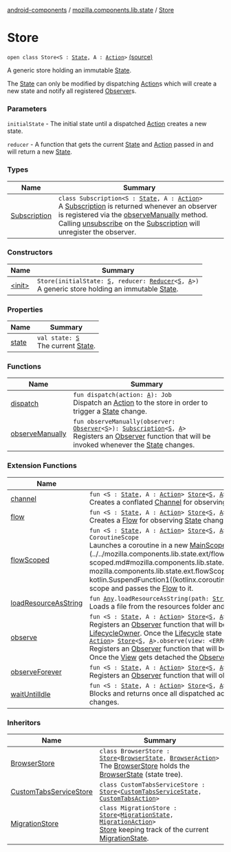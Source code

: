 [android-components](../../index.md) / [mozilla.components.lib.state](../index.md) / [Store](./index.md)

# Store

`open class Store<S : `[`State`](../-state.md)`, A : `[`Action`](../-action.md)`>` [(source)](https://github.com/mozilla-mobile/android-components/blob/master/components/lib/state/src/main/java/mozilla/components/lib/state/Store.kt#L40)

A generic store holding an immutable [State](../-state.md).

The [State](../-state.md) can only be modified by dispatching [Action](../-action.md)s which will create a new state and notify all registered
[Observer](../-observer.md)s.

### Parameters

`initialState` - The initial state until a dispatched [Action](../-action.md) creates a new state.

`reducer` - A function that gets the current [State](../-state.md) and [Action](../-action.md) passed in and will return a new [State](../-state.md).

### Types

| Name | Summary |
|---|---|
| [Subscription](-subscription/index.md) | `class Subscription<S : `[`State`](../-state.md)`, A : `[`Action`](../-action.md)`>`<br>A [Subscription](-subscription/index.md) is returned whenever an observer is registered via the [observeManually](observe-manually.md) method. Calling [unsubscribe](-subscription/unsubscribe.md) on the [Subscription](-subscription/index.md) will unregister the observer. |

### Constructors

| Name | Summary |
|---|---|
| [&lt;init&gt;](-init-.md) | `Store(initialState: `[`S`](index.md#S)`, reducer: `[`Reducer`](../-reducer.md)`<`[`S`](index.md#S)`, `[`A`](index.md#A)`>)`<br>A generic store holding an immutable [State](../-state.md). |

### Properties

| Name | Summary |
|---|---|
| [state](state.md) | `val state: `[`S`](index.md#S)<br>The current [State](../-state.md). |

### Functions

| Name | Summary |
|---|---|
| [dispatch](dispatch.md) | `fun dispatch(action: `[`A`](index.md#A)`): Job`<br>Dispatch an [Action](../-action.md) to the store in order to trigger a [State](../-state.md) change. |
| [observeManually](observe-manually.md) | `fun observeManually(observer: `[`Observer`](../-observer.md)`<`[`S`](index.md#S)`>): `[`Subscription`](-subscription/index.md)`<`[`S`](index.md#S)`, `[`A`](index.md#A)`>`<br>Registers an [Observer](../-observer.md) function that will be invoked whenever the [State](../-state.md) changes. |

### Extension Functions

| Name | Summary |
|---|---|
| [channel](../../mozilla.components.lib.state.ext/channel.md) | `fun <S : `[`State`](../-state.md)`, A : `[`Action`](../-action.md)`> `[`Store`](./index.md)`<`[`S`](../../mozilla.components.lib.state.ext/channel.md#S)`, `[`A`](../../mozilla.components.lib.state.ext/channel.md#A)`>.channel(owner: LifecycleOwner = ProcessLifecycleOwner.get()): ReceiveChannel<`[`S`](../../mozilla.components.lib.state.ext/channel.md#S)`>`<br>Creates a conflated [Channel](#) for observing [State](../-state.md) changes in the [Store](./index.md). |
| [flow](../../mozilla.components.lib.state.ext/flow.md) | `fun <S : `[`State`](../-state.md)`, A : `[`Action`](../-action.md)`> `[`Store`](./index.md)`<`[`S`](../../mozilla.components.lib.state.ext/flow.md#S)`, `[`A`](../../mozilla.components.lib.state.ext/flow.md#A)`>.flow(owner: LifecycleOwner? = null): Flow<`[`S`](../../mozilla.components.lib.state.ext/flow.md#S)`>`<br>Creates a [Flow](#) for observing [State](../-state.md) changes in the [Store](./index.md). |
| [flowScoped](../../mozilla.components.lib.state.ext/flow-scoped.md) | `fun <S : `[`State`](../-state.md)`, A : `[`Action`](../-action.md)`> `[`Store`](./index.md)`<`[`S`](../../mozilla.components.lib.state.ext/flow-scoped.md#S)`, `[`A`](../../mozilla.components.lib.state.ext/flow-scoped.md#A)`>.flowScoped(owner: LifecycleOwner? = null, block: suspend (Flow<`[`S`](../../mozilla.components.lib.state.ext/flow-scoped.md#S)`>) -> `[`Unit`](https://kotlinlang.org/api/latest/jvm/stdlib/kotlin/-unit/index.html)`): CoroutineScope`<br>Launches a coroutine in a new [MainScope](#) and creates a [Flow](#) for observing [State](../-state.md) changes in the [Store](./index.md) in that scope. Invokes [block](../../mozilla.components.lib.state.ext/flow-scoped.md#mozilla.components.lib.state.ext$flowScoped(mozilla.components.lib.state.Store((mozilla.components.lib.state.ext.flowScoped.S, mozilla.components.lib.state.ext.flowScoped.A)), androidx.lifecycle.LifecycleOwner, kotlin.SuspendFunction1((kotlinx.coroutines.flow.Flow((mozilla.components.lib.state.ext.flowScoped.S)), kotlin.Unit)))/block) inside that scope and passes the [Flow](#) to it. |
| [loadResourceAsString](../../mozilla.components.support.test.file/kotlin.-any/load-resource-as-string.md) | `fun `[`Any`](https://kotlinlang.org/api/latest/jvm/stdlib/kotlin/-any/index.html)`.loadResourceAsString(path: `[`String`](https://kotlinlang.org/api/latest/jvm/stdlib/kotlin/-string/index.html)`): `[`String`](https://kotlinlang.org/api/latest/jvm/stdlib/kotlin/-string/index.html)<br>Loads a file from the resources folder and returns its content as a string object. |
| [observe](../../mozilla.components.lib.state.ext/observe.md) | `fun <S : `[`State`](../-state.md)`, A : `[`Action`](../-action.md)`> `[`Store`](./index.md)`<`[`S`](../../mozilla.components.lib.state.ext/observe.md#S)`, `[`A`](../../mozilla.components.lib.state.ext/observe.md#A)`>.observe(owner: LifecycleOwner, observer: `[`Observer`](../-observer.md)`<`[`S`](../../mozilla.components.lib.state.ext/observe.md#S)`>): `[`Unit`](https://kotlinlang.org/api/latest/jvm/stdlib/kotlin/-unit/index.html)<br>Registers an [Observer](../-observer.md) function that will be invoked whenever the state changes. The [Store.Subscription](-subscription/index.md) will be bound to the passed in [LifecycleOwner](#). Once the [Lifecycle](#) state changes to DESTROYED the [Observer](../-observer.md) will be unregistered automatically.`fun <S : `[`State`](../-state.md)`, A : `[`Action`](../-action.md)`> `[`Store`](./index.md)`<`[`S`](../../mozilla.components.lib.state.ext/observe.md#S)`, `[`A`](../../mozilla.components.lib.state.ext/observe.md#A)`>.observe(view: <ERROR CLASS>, observer: `[`Observer`](../-observer.md)`<`[`S`](../../mozilla.components.lib.state.ext/observe.md#S)`>): `[`Unit`](https://kotlinlang.org/api/latest/jvm/stdlib/kotlin/-unit/index.html)<br>Registers an [Observer](../-observer.md) function that will be invoked whenever the state changes. The [Store.Subscription](-subscription/index.md) will be bound to the passed in [View](#). Once the [View](#) gets detached the [Observer](../-observer.md) will be unregistered automatically. |
| [observeForever](../../mozilla.components.lib.state.ext/observe-forever.md) | `fun <S : `[`State`](../-state.md)`, A : `[`Action`](../-action.md)`> `[`Store`](./index.md)`<`[`S`](../../mozilla.components.lib.state.ext/observe-forever.md#S)`, `[`A`](../../mozilla.components.lib.state.ext/observe-forever.md#A)`>.observeForever(observer: `[`Observer`](../-observer.md)`<`[`S`](../../mozilla.components.lib.state.ext/observe-forever.md#S)`>): `[`Unit`](https://kotlinlang.org/api/latest/jvm/stdlib/kotlin/-unit/index.html)<br>Registers an [Observer](../-observer.md) function that will observe the store indefinitely. |
| [waitUntilIdle](../../mozilla.components.support.test.libstate.ext/wait-until-idle.md) | `fun <S : `[`State`](../-state.md)`, A : `[`Action`](../-action.md)`> `[`Store`](./index.md)`<`[`S`](../../mozilla.components.support.test.libstate.ext/wait-until-idle.md#S)`, `[`A`](../../mozilla.components.support.test.libstate.ext/wait-until-idle.md#A)`>.waitUntilIdle(): `[`Unit`](https://kotlinlang.org/api/latest/jvm/stdlib/kotlin/-unit/index.html)<br>Blocks and returns once all dispatched actions have been processed i.e. the reducers have run and all observers have been notified of state changes. |

### Inheritors

| Name | Summary |
|---|---|
| [BrowserStore](../../mozilla.components.browser.state.store/-browser-store/index.md) | `class BrowserStore : `[`Store`](./index.md)`<`[`BrowserState`](../../mozilla.components.browser.state.state/-browser-state/index.md)`, `[`BrowserAction`](../../mozilla.components.browser.state.action/-browser-action.md)`>`<br>The [BrowserStore](../../mozilla.components.browser.state.store/-browser-store/index.md) holds the [BrowserState](../../mozilla.components.browser.state.state/-browser-state/index.md) (state tree). |
| [CustomTabsServiceStore](../../mozilla.components.feature.customtabs.store/-custom-tabs-service-store/index.md) | `class CustomTabsServiceStore : `[`Store`](./index.md)`<`[`CustomTabsServiceState`](../../mozilla.components.feature.customtabs.store/-custom-tabs-service-state/index.md)`, `[`CustomTabsAction`](../../mozilla.components.feature.customtabs.store/-custom-tabs-action/index.md)`>` |
| [MigrationStore](../../mozilla.components.support.migration.state/-migration-store/index.md) | `class MigrationStore : `[`Store`](./index.md)`<`[`MigrationState`](../../mozilla.components.support.migration.state/-migration-state/index.md)`, `[`MigrationAction`](../../mozilla.components.support.migration.state/-migration-action/index.md)`>`<br>[Store](./index.md) keeping track of the current [MigrationState](../../mozilla.components.support.migration.state/-migration-state/index.md). |
